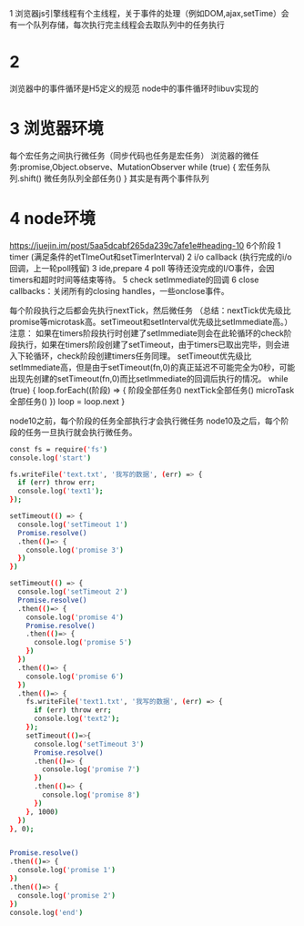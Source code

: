 1 浏览器js引擎线程有个主线程，关于事件的处理（例如DOM,ajax,setTime）会有一个队列存储，每次执行完主线程会去取队列中的任务执行
# 2
浏览器中的事件循环是H5定义的规范
node中的事件循环时libuv实现的
# 3 浏览器环境
每个宏任务之间执行微任务（同步代码也任务是宏任务）
浏览器的微任务:promise,Object.observe、MutationObserver
while (true) {
  宏任务队列.shift()
  微任务队列全部任务()
}
其实是有两个事件队列
# 4 node环境
https://juejin.im/post/5aa5dcabf265da239c7afe1e#heading-10
6个阶段
1 timer (满足条件的etTImeOut和setTimerInterval)
2 i/o callback (执行完成的i/o回调，上一轮poll残留)
3 ide,prepare
4 poll 等待还没完成的I/O事件，会因timers和超时时间等结束等待。
5 check  setImmediate的回调
6 close callbacks：关闭所有的closing handles，一些onclose事件。

每个阶段执行之后都会先执行nextTick，然后微任务
（总结：nextTick优先级比promise等microtask高。setTimeout和setInterval优先级比setImmediate高。）
注意：
如果在timers阶段执行时创建了setImmediate则会在此轮循环的check阶段执行，如果在timers阶段创建了setTimeout，由于timers已取出完毕，则会进入下轮循环，check阶段创建timers任务同理。
setTimeout优先级比setImmediate高，但是由于setTimeout(fn,0)的真正延迟不可能完全为0秒，可能出现先创建的setTimeout(fn,0)而比setImmediate的回调后执行的情况。
while (true) {
  loop.forEach((阶段) => {
    阶段全部任务()
    nextTick全部任务()
    microTask全部任务()
  })
  loop = loop.next
}


node10之前，每个阶段的任务全部执行才会执行微任务
node10及之后，每个阶段的任务一旦执行就会执行微任务。


```bash
const fs = require('fs')
console.log('start')

fs.writeFile('text.txt', '我写的数据', (err) => {
  if (err) throw err;
  console.log('text1');
});

setTimeout(() => {
  console.log('setTimeout 1')
  Promise.resolve()
  .then(()=> {
    console.log('promise 3')
  })
})

setTimeout(() => {
  console.log('setTimeout 2')
  Promise.resolve()
  .then(()=> {
    console.log('promise 4')
    Promise.resolve()
    .then(()=> {
      console.log('promise 5')
    })
  })
  .then(()=> {
    console.log('promise 6')
  })
  .then(()=> {
    fs.writeFile('text1.txt', '我写的数据', (err) => {
      if (err) throw err;
      console.log('text2');
    });
    setTimeout(()=>{
      console.log('setTimeout 3')
      Promise.resolve()
      .then(()=> {
        console.log('promise 7')
      })
      .then(()=> {
        console.log('promise 8')
      })
    }, 1000)
  })
}, 0);


Promise.resolve()
.then(()=> {
  console.log('promise 1')
})
.then(()=> {
  console.log('promise 2')
})
console.log('end')
```
